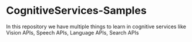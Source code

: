 # CognitiveServices-Samples
In this repository we have multiple things to learn in cognitive services like Vision APIs, Speech APIs, Language APIs, Search APIs
